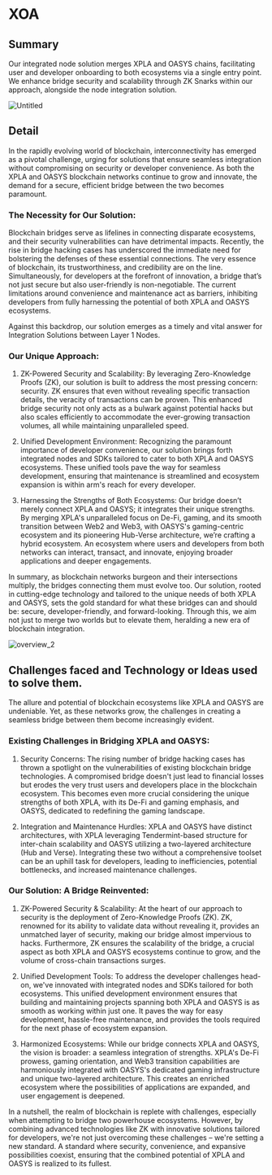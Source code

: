 # XOA

## Summary
Our integrated node solution merges XPLA and OASYS chains, facilitating user and developer onboarding to both ecosystems via a single entry point. We enhance bridge security and scalability through ZK Snarks within our approach, alongside the node integration solution.

![Untitled](https://github.com/energyGiver/XOA/assets/102454706/1bbfd48e-18a5-4781-8728-12becd0034d0)


## Detail
In the rapidly evolving world of blockchain, interconnectivity has emerged as a pivotal challenge, urging for solutions that ensure seamless integration without compromising on security or developer convenience. As both the XPLA and OASYS blockchain networks continue to grow and innovate, the demand for a secure, efficient bridge between the two becomes paramount.

### The Necessity for Our Solution:

Blockchain bridges serve as lifelines in connecting disparate ecosystems, and their security vulnerabilities can have detrimental impacts. Recently, the rise in bridge hacking cases has underscored the immediate need for bolstering the defenses of these essential connections. The very essence of blockchain, its trustworthiness, and credibility are on the line. Simultaneously, for developers at the forefront of innovation, a bridge that’s not just secure but also user-friendly is non-negotiable. The current limitations around convenience and maintenance act as barriers, inhibiting developers from fully harnessing the potential of both XPLA and OASYS ecosystems.

Against this backdrop, our solution emerges as a timely and vital answer for Integration Solutions between Layer 1 Nodes.


### Our Unique Approach:

1. ZK-Powered Security and Scalability: By leveraging Zero-Knowledge Proofs (ZK), our solution is built to address the most pressing concern: security. ZK ensures that even without revealing specific transaction details, the veracity of transactions can be proven. This enhanced bridge security not only acts as a bulwark against potential hacks but also scales efficiently to accommodate the ever-growing transaction volumes, all while maintaining unparalleled speed.

2. Unified Development Environment: Recognizing the paramount importance of developer convenience, our solution brings forth integrated nodes and SDKs tailored to cater to both XPLA and OASYS ecosystems. These unified tools pave the way for seamless development, ensuring that maintenance is streamlined and ecosystem expansion is within arm's reach for every developer.

3. Harnessing the Strengths of Both Ecosystems: Our bridge doesn’t merely connect XPLA and OASYS; it integrates their unique strengths. By merging XPLA's unparalleled focus on De-Fi, gaming, and its smooth transition between Web2 and Web3, with OASYS's gaming-centric ecosystem and its pioneering Hub-Verse architecture, we’re crafting a hybrid ecosystem. An ecosystem where users and developers from both networks can interact, transact, and innovate, enjoying broader applications and deeper engagements.


In summary, as blockchain networks burgeon and their intersections multiply, the bridges connecting them must evolve too. Our solution, rooted in cutting-edge technology and tailored to the unique needs of both XPLA and OASYS, sets the gold standard for what these bridges can and should be: secure, developer-friendly, and forward-looking. Through this, we aim not just to merge two worlds but to elevate them, heralding a new era of blockchain integration.

![overview_2](https://github.com/energyGiver/XOA/assets/102454706/e22fcf9c-204c-4ec0-8073-2eb979456d61)



## Challenges faced and Technology or Ideas used to solve them.

The allure and potential of blockchain ecosystems like XPLA and OASYS are undeniable. Yet, as these networks grow, the challenges in creating a seamless bridge between them become increasingly evident.


### Existing Challenges in Bridging XPLA and OASYS:

1. Security Concerns: The rising number of bridge hacking cases has thrown a spotlight on the vulnerabilities of existing blockchain bridge technologies. A compromised bridge doesn't just lead to financial losses but erodes the very trust users and developers place in the blockchain ecosystem. This becomes even more crucial considering the unique strengths of both XPLA, with its De-Fi and gaming emphasis, and OASYS, dedicated to redefining the gaming landscape.

2. Integration and Maintenance Hurdles: XPLA and OASYS have distinct architectures, with XPLA leveraging Tendermint-based structure for inter-chain scalability and OASYS utilizing a two-layered architecture (Hub and Verse). Integrating these two without a comprehensive toolset can be an uphill task for developers, leading to inefficiencies, potential bottlenecks, and increased maintenance challenges.


### Our Solution: A Bridge Reinvented:

1. ZK-Powered Security & Scalability: At the heart of our approach to security is the deployment of Zero-Knowledge Proofs (ZK). ZK, renowned for its ability to validate data without revealing it, provides an unmatched layer of security, making our bridge almost impervious to hacks. Furthermore, ZK ensures the scalability of the bridge, a crucial aspect as both XPLA and OASYS ecosystems continue to grow, and the volume of cross-chain transactions surges.

2. Unified Development Tools: To address the developer challenges head-on, we've innovated with integrated nodes and SDKs tailored for both ecosystems. This unified development environment ensures that building and maintaining projects spanning both XPLA and OASYS is as smooth as working within just one. It paves the way for easy development, hassle-free maintenance, and provides the tools required for the next phase of ecosystem expansion.

3. Harmonized Ecosystems: While our bridge connects XPLA and OASYS, the vision is broader: a seamless integration of strengths. XPLA's De-Fi prowess, gaming orientation, and Web3 transition capabilities are harmoniously integrated with OASYS's dedicated gaming infrastructure and unique two-layered architecture. This creates an enriched ecosystem where the possibilities of applications are expanded, and user engagement is deepened.

In a nutshell, the realm of blockchain is replete with challenges, especially when attempting to bridge two powerhouse ecosystems. However, by combining advanced technologies like ZK with innovative solutions tailored for developers, we're not just overcoming these challenges – we're setting a new standard. A standard where security, convenience, and expansive possibilities coexist, ensuring that the combined potential of XPLA and OASYS is realized to its fullest.


